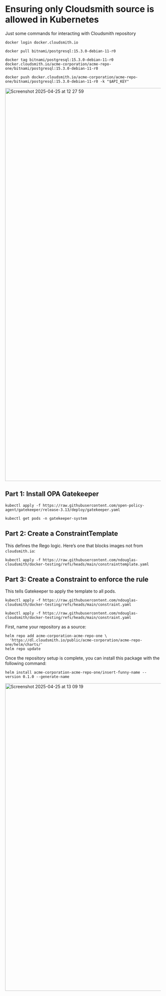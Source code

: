 # Ensuring only Cloudsmith source is allowed in Kubernetes
Just some commands for interacting with Cloudsmith repository

```
docker login docker.cloudsmith.io
```

```
docker pull bitnami/postgresql:15.3.0-debian-11-r0
```

```
docker tag bitnami/postgresql:15.3.0-debian-11-r0 docker.cloudsmith.io/acme-corporation/acme-repo-one/bitnami/postgresql:15.3.0-debian-11-r0
```

```
docker push docker.cloudsmith.io/acme-corporation/acme-repo-one/bitnami/postgresql:15.3.0-debian-11-r0 -k "$API_KEY"
```

<img width="1269" alt="Screenshot 2025-04-25 at 12 27 59" src="https://github.com/user-attachments/assets/410cb609-e061-4f01-b040-68405b115aba" />

## Part 1: Install OPA Gatekeeper

```
kubectl apply -f https://raw.githubusercontent.com/open-policy-agent/gatekeeper/release-3.13/deploy/gatekeeper.yaml
```

```
kubectl get pods -n gatekeeper-system
```

## Part 2: Create a ConstraintTemplate
This defines the Rego logic. Here’s one that blocks images not from ```cloudsmith.io```:
```
kubectl apply -f https://raw.githubusercontent.com/ndouglas-cloudsmith/docker-testing/refs/heads/main/constrainttemplate.yaml
```

## Part 3: Create a Constraint to enforce the rule
This tells Gatekeeper to apply the template to all pods.
```
kubectl apply -f https://raw.githubusercontent.com/ndouglas-cloudsmith/docker-testing/refs/heads/main/constraint.yaml
```

```
kubectl apply -f https://raw.githubusercontent.com/ndouglas-cloudsmith/docker-testing/refs/heads/main/constraint.yaml
```

First, name your repository as a source:
```
helm repo add acme-corporation-acme-repo-one \
  'https://dl.cloudsmith.io/public/acme-corporation/acme-repo-one/helm/charts/'
helm repo update
```
Once the repository setup is complete, you can install this package with the following command:
```
helm install acme-corporation-acme-repo-one/insert-funny-name --version 0.1.0 --generate-name
```

<img width="993" alt="Screenshot 2025-04-25 at 13 09 19" src="https://github.com/user-attachments/assets/dfeebacc-fd15-40ec-a337-aa5fdefa380d" />




